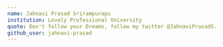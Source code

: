 ```yaml
---
name: Jahnavi Prasad Srirampurapu
institution: Lovely Professional University
quote: Don't follow your Dreams, follow my twitter @JahnaviPrasadS.
github_user: jahnavi-prasad
---
```

